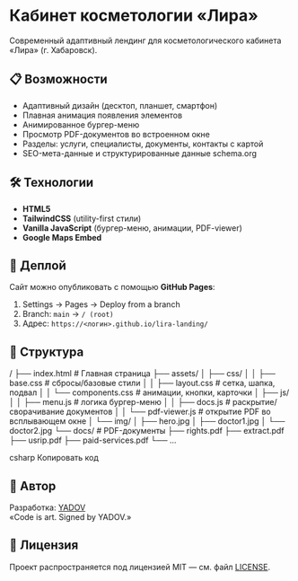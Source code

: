 # Кабинет косметологии «Лира»

Современный адаптивный лендинг для косметологического кабинета «Лира» (г. Хабаровск).

## 📋 Возможности
- Адаптивный дизайн (десктоп, планшет, смартфон)
- Плавная анимация появления элементов
- Анимированное бургер-меню
- Просмотр PDF-документов во встроенном окне
- Разделы: услуги, специалисты, документы, контакты с картой
- SEO-мета-данные и структурированные данные schema.org

## 🛠 Технологии
- **HTML5**
- **TailwindCSS** (utility-first стили)
- **Vanilla JavaScript** (бургер-меню, анимации, PDF-viewer)
- **Google Maps Embed**

## 🚀 Деплой
Сайт можно опубликовать с помощью **GitHub Pages**:
1. Settings → Pages → Deploy from a branch  
2. Branch: `main` → `/ (root)`  
3. Адрес: `https://<логин>.github.io/lira-landing/`

## 📂 Структура
/
├── index.html # Главная страница
├── assets/
│ ├── css/
│ │ ├── base.css # сбросы/базовые стили
│ │ ├── layout.css # сетка, шапка, подвал
│ │ └── components.css # анимации, кнопки, карточки
│ ├── js/
│ │ ├── menu.js # логика бургер-меню
│ │ ├── docs.js # раскрытие/сворачивание документов
│ │ └── pdf-viewer.js # открытие PDF во всплывающем окне
│ └── img/
│ ├── hero.jpg
│ ├── doctor1.jpg
│ └── doctor2.jpg
└── docs/ # PDF-документы
├── rights.pdf
├── extract.pdf
├── usrip.pdf
├── paid-services.pdf
└── ...

csharp
Копировать код

## 👤 Автор
Разработка: [YADOV](https://github.com/IV-YADOV)  
«Code is art. Signed by YADOV.»

## 📜 Лицензия
Проект распространяется под лицензией MIT — см. файл [LICENSE](LICENSE).